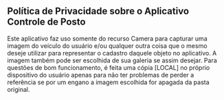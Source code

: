 ## Política de Privacidade sobre o Aplicativo Controle de Posto

Este aplicativo faz uso somente do recurso Camera para capturar uma imagem do veículo do usuário e/ou qualquer outra coisa que o mesmo deseje utilizar para representar o cadastro daquele objeto no aplicativo. A imagem também pode ser escolhida de sua galeria se assim desejar. Para questões de bom funcionamento, é feita uma cópia [LOCAL] no próprio dispositivo do usuário apenas para não ter problemas de perder a referência se por um engano a imagem escolhida for apagada da pasta original.


